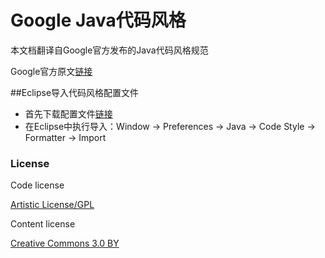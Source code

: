 Google Java代码风格
======================
本文档翻译自Google官方发布的Java代码风格规范

Google官方原文[链接](http://google-styleguide.googlecode.com/svn/trunk/javaguide.html)

##Eclipse导入代码风格配置文件
* 首先下载配置文件[链接]()
* 在Eclipse中执行导入：Window -> Preferences -> Java -> Code Style -> Formatter -> Import


### License

Code license

[Artistic License/GPL](http://dev.perl.org/licenses/)

Content license

[Creative Commons 3.0 BY](http://creativecommons.org/licenses/by/3.0/)
